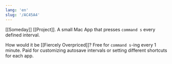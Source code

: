 ```yaml
---
lang: 'en'
slug: '/AC45A4'
---
```


[[Someday]] [[Project]]. A small Mac App that presses `command s` every defined interval.

How would it be [[Fiercely Overpriced]]?
Free for `command s`-ing every 1 minute.
Paid for customizing autosave intervals or setting different shortcuts for each app.
